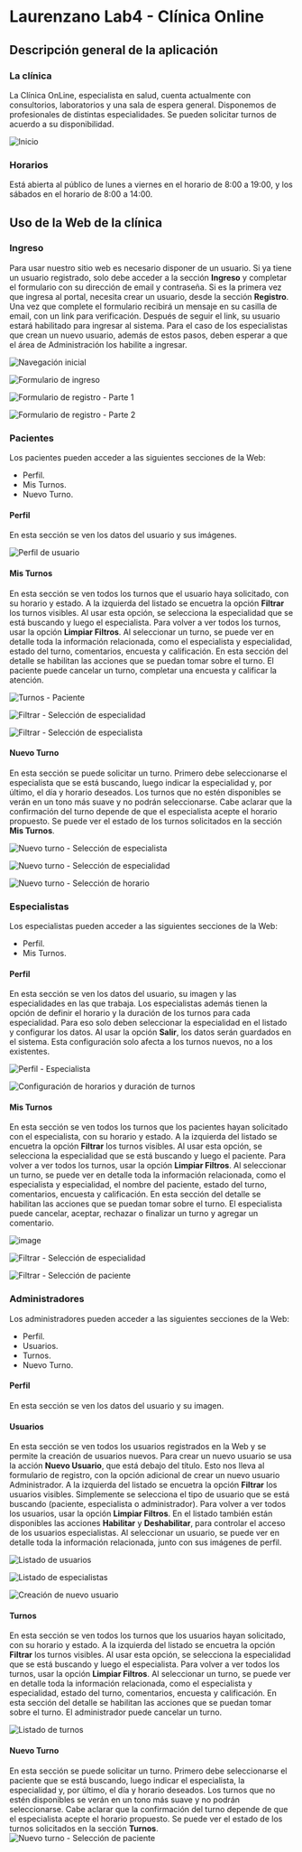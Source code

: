 # Laurenzano Lab4 - Clínica Online
## Descripción general de la aplicación
### La clínica
La Clínica OnLine, especialista en salud, cuenta actualmente con consultorios, laboratorios y una sala de espera general.
Disponemos de profesionales de distintas especialidades. Se pueden solicitar turnos de acuerdo a su disponibilidad.

![Inicio](https://github.com/nlaurenzano/laurenzano-lab4-TP-clinica/assets/21069517/d0c60ecc-6cc8-4848-8cad-4e90a2fb41bc)

### Horarios
Está abierta al público de lunes a viernes en el horario de 8:00 a 19:00, y los sábados en el horario de 8:00 a 14:00.

## Uso de la Web de la clínica
### Ingreso
Para usar nuestro sitio web es necesario disponer de un usuario.
Si ya tiene un usuario registrado, solo debe acceder a la sección **Ingreso** y completar el formulario con su dirección de email y contraseña.
Si es la primera vez que ingresa al portal, necesita crear un usuario, desde la sección **Registro**. Una vez que complete el formulario recibirá un mensaje en su casilla de email, con un link para verificación. Después de seguir el link, su usuario estará habilitado para ingresar al sistema.
Para el caso de los especialistas que crean un nuevo usuario, además de estos pasos, deben esperar a que el área de Administración los habilite a ingresar.

![Navegación inicial](https://github.com/nlaurenzano/laurenzano-lab4-TP-clinica/assets/21069517/ee2a4ff2-6704-49d7-82c9-d56591c06280)

![Formulario de ingreso](https://github.com/nlaurenzano/laurenzano-lab4-TP-clinica/assets/21069517/497377a9-d89f-4660-a273-44c6a89e7cb3)

![Formulario de registro - Parte 1](https://github.com/nlaurenzano/laurenzano-lab4-TP-clinica/assets/21069517/eb9fe8e6-350d-4199-8be0-2c0f5caed137)

![Formulario de registro - Parte 2](https://github.com/nlaurenzano/laurenzano-lab4-TP-clinica/assets/21069517/d2b3aa07-93f1-4be3-93d2-a8fa03d74c54)

### Pacientes
Los pacientes pueden acceder a las siguientes secciones de la Web:
-	Perfil.
-	Mis Turnos.
-	Nuevo Turno.

#### Perfil
En esta sección se ven los datos del usuario y sus imágenes.

![Perfil de usuario](https://github.com/nlaurenzano/laurenzano-lab4-TP-clinica/assets/21069517/dc738f41-32db-4a42-b2e1-2eaf6633cbd4)

#### Mis Turnos
En esta sección se ven todos los turnos que el usuario haya solicitado, con su horario y estado.
A la izquierda del listado se encuetra la opción **Filtrar** los turnos visibles. Al usar esta opción, se selecciona la especialidad que se está buscando y luego el especialista. Para volver a ver todos los turnos, usar la opción **Limpiar Filtros**.
Al seleccionar un turno, se puede ver en detalle toda la información relacionada, como el especialista y especialidad, estado del turno, comentarios, encuesta y calificación. En esta sección del detalle se habilitan las acciones que se puedan tomar sobre el turno. El paciente puede cancelar un turno, completar una encuesta y calificar la atención.

![Turnos - Paciente](https://github.com/nlaurenzano/laurenzano-lab4-TP-clinica/assets/21069517/5eb05452-e31e-4c67-b32a-c6c682f9a398)

![Filtrar - Selección de especialidad](https://github.com/nlaurenzano/laurenzano-lab4-TP-clinica/assets/21069517/2f658607-1f45-457c-9103-dec7cfaba204)

![Filtrar - Selección de especialista](https://github.com/nlaurenzano/laurenzano-lab4-TP-clinica/assets/21069517/dd49ab57-6b4d-41a0-863d-9a657a4a4a1d)

#### Nuevo Turno
En esta sección se puede solicitar un turno.
Primero debe seleccionarse el especialista que se está buscando, luego indicar la especialidad y, por último, el día y horario deseados. Los turnos que no estén disponibles se verán en un tono más suave y no podrán seleccionarse. Cabe aclarar que la confirmación del turno depende de que el especialista acepte el horario propuesto.
Se puede ver el estado de los turnos solicitados en la sección **Mis Turnos**.

![Nuevo turno - Selección de especialista](https://github.com/nlaurenzano/laurenzano-lab4-TP-clinica/assets/21069517/8ca7079d-77c5-446e-8cb3-ef174025ad75)

![Nuevo turno - Selección de especialidad](https://github.com/nlaurenzano/laurenzano-lab4-TP-clinica/assets/21069517/33ea97ef-6913-4bb2-9008-9d2fb364706e)

![Nuevo turno - Selección de horario](https://github.com/nlaurenzano/laurenzano-lab4-TP-clinica/assets/21069517/6388f3be-4398-4213-99c5-233a1597b751)

### Especialistas
Los especialistas pueden acceder a las siguientes secciones de la Web:
-	Perfil.
-	Mis Turnos.

#### Perfil
En esta sección se ven los datos del usuario, su imagen y las especialidades en las que trabaja.
Los especialistas además tienen la opción de definir el horario y la duración de los turnos para cada especialidad. Para eso solo deben seleccionar la especialidad en el listado y configurar los datos. Al usar la opción **Salir**, los datos serán guardados en el sistema.
Esta configuración solo afecta a los turnos nuevos, no a los existentes.

![Perfil - Especialista](https://github.com/nlaurenzano/laurenzano-lab4-TP-clinica/assets/21069517/cbd51548-ac2c-4d23-b592-a9dd8a0c8c00)

![Configuración de horarios y duración de turnos](https://github.com/nlaurenzano/laurenzano-lab4-TP-clinica/assets/21069517/7ddce981-5783-4fb9-b288-5b179604a228)

#### Mis Turnos
En esta sección se ven todos los turnos que los pacientes hayan solicitado con el especialista, con su horario y estado.
A la izquierda del listado se encuetra la opción **Filtrar** los turnos visibles. Al usar esta opción, se selecciona la especialidad que se está buscando y luego el paciente. Para volver a ver todos los turnos, usar la opción **Limpiar Filtros**.
Al seleccionar un turno, se puede ver en detalle toda la información relacionada, como el especialista y especialidad, el nombre del paciente, estado del turno, comentarios, encuesta y calificación. En esta sección del detalle se habilitan las acciones que se puedan tomar sobre el turno. El especialista puede cancelar, aceptar, rechazar o finalizar un turno y agregar un comentario.

![image](https://github.com/nlaurenzano/laurenzano-lab4-TP-clinica/assets/21069517/ea1cea94-0aa0-4943-89f0-f38d5e0fdc32)

![Filtrar - Selección de especialidad](https://github.com/nlaurenzano/laurenzano-lab4-TP-clinica/assets/21069517/d40f9a4a-6f64-4d8c-aa90-ed2361e07fe9)

![Filtrar - Selección de paciente](https://github.com/nlaurenzano/laurenzano-lab4-TP-clinica/assets/21069517/ed3b37c4-eb5d-4f5a-a354-eedcd4ae0bf6)

### Administradores
Los administradores pueden acceder a las siguientes secciones de la Web:
-	Perfil.
-	Usuarios.
-	Turnos.
-	Nuevo Turno.

#### Perfil
En esta sección se ven los datos del usuario y su imagen.

#### Usuarios
En esta sección se ven todos los usuarios registrados en la Web y se permite la creación de usuarios nuevos.
Para crear un nuevo usuario se usa la acción **Nuevo Usuario**, que está debajo del título. Esto nos lleva al formulario de registro, con la opción adicional de crear un nuevo usuario Administrador.
A la izquierda del listado se encuetra la opción **Filtrar** los usuarios visibles. Simplemente se selecciona el tipo de usuario que se está buscando (paciente, especialista o administrador). Para volver a ver todos los usuarios, usar la opción **Limpiar Filtros**.
En el listado también están disponibles las acciones **Habilitar** y **Deshabilitar**, para controlar el acceso de los usuarios especialistas.
Al seleccionar un usuario, se puede ver en detalle toda la información relacionada, junto con sus imágenes de perfil.

![Listado de usuarios](https://github.com/nlaurenzano/laurenzano-lab4-TP-clinica/assets/21069517/c30c5ab1-61a2-4487-824f-01493c282b56)

![Listado de especialistas](https://github.com/nlaurenzano/laurenzano-lab4-TP-clinica/assets/21069517/8abe2291-1a5a-44d6-896a-5904c6c4175b)

![Creación de nuevo usuario](https://github.com/nlaurenzano/laurenzano-lab4-TP-clinica/assets/21069517/6209869c-1df5-4ad8-84c0-5b43fbbf613b)

#### Turnos
En esta sección se ven todos los turnos que los usuarios hayan solicitado, con su horario y estado.
A la izquierda del listado se encuetra la opción **Filtrar** los turnos visibles. Al usar esta opción, se selecciona la especialidad que se está buscando y luego el especialista. Para volver a ver todos los turnos, usar la opción **Limpiar Filtros**.
Al seleccionar un turno, se puede ver en detalle toda la información relacionada, como el especialista y especialidad, estado del turno, comentarios, encuesta y calificación. En esta sección del detalle se habilitan las acciones que se puedan tomar sobre el turno. El administrador puede cancelar un turno.

![Listado de turnos](https://github.com/nlaurenzano/laurenzano-lab4-TP-clinica/assets/21069517/f4dce730-9fce-48fa-91cc-116478c02219)

#### Nuevo Turno
En esta sección se puede solicitar un turno.
Primero debe seleccionarse el paciente que se está buscando, luego indicar el especialista, la especialidad y, por último, el día y horario deseados. Los turnos que no estén disponibles se verán en un tono más suave y no podrán seleccionarse. Cabe aclarar que la confirmación del turno depende de que el especialista acepte el horario propuesto.
Se puede ver el estado de los turnos solicitados en la sección **Turnos**.
![Nuevo turno - Selección de paciente](https://github.com/nlaurenzano/laurenzano-lab4-TP-clinica/assets/21069517/73886605-9288-48c1-aedb-f6b495b1946a)

